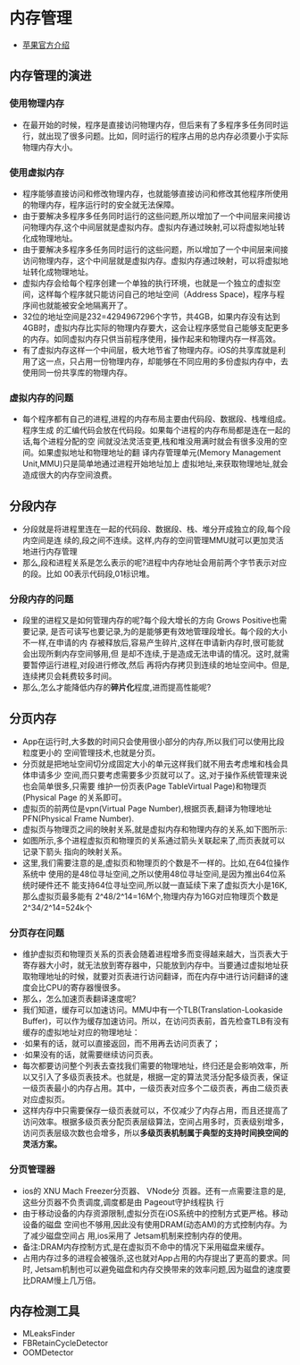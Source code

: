 # 内存管理

* [苹果官方介绍](https://developer.apple.com/videos/play/wwdc2018/416/)

## 内存管理的演进

### 使用物理内存
* 在最开始的时候，程序是直接访问物理内存，但后来有了多程序多任务同时运行，就出现了很多问题。比如，同时运行的程序占用的总内存必须要小于实际物理内存大小。

### 使用虚拟内存
* 程序能够直接访问和修改物理内存，也就能够直接访问和修改其他程序所使用的物理内存，程序运行时的安全就无法保障。
* 由于要解决多程序多任务同时运行的这些问题,所以增加了一个中间层来间接访问物理内存,这个中间层就是虚拟内存。虚拟内存通过映射,可以将虚拟地址转化成物理地址。
* 由于要解决多程序多任务同时运行的这些问题，所以增加了一个中间层来间接访问物理内存，这个中间层就是虚拟内存。虚拟内存通过映射，可以将虚拟地址转化成物理地址。
* 虚拟内存会给每个程序创建一个单独的执行环境，也就是一个独立的虚拟空间，这样每个程序就只能访问自己的地址空间（Address Space)，程序与程序间也就能被安全地隔离开了。
* 32位的地址空间是232=4294967296个字节，共4GB，如果内存没有达到4GB时，虚拟内存比实际的物理内存要大，这会让程序感觉自己能够支配更多的内存。如同虚拟内存只供当前程序使用，操作起来和物理内存一样高效。
* 有了虚拟内存这样一个中间层，极大地节省了物理内存。iOS的共享库就是利用了这一点，只占用一份物理内存，却能够在不同应用的多份虚拟内存中，去使用同一份共享库的物理内存。

### 虚拟内存的问题
* 每个程序都有自己的进程,进程的内存布局主要由代码段、数据段、栈堆组成。程序生成  的汇编代码会放在代码段。如果每个进程的内存布局都是连在一起的话,每个进程分配的空  间就没法灵活变更,栈和堆没用满时就会有很多没用的空间。如果虚拟地址和物理地址的翻  译内存管理单元(Memory Management Unit,MMU)只是简单地通过进程开始地址加上  虚拟地址,来获取物理地址,就会造成很大的内存空间浪费。

## 分段内存
* 分段就是将进程里连在一起的代码段、数据段、栈、堆分开成独立的段,每个段内空间是连  续的,段之间不连续。这样,内存的空间管理MMU就可以更加灵活地进行内存管理    
* 那么,段和进程关系是怎么表示的呢?进程中内存地址会用前两个字节表示对应的段。比如  00表示代码段,01标识堆。    

### 分段内存的问题
* 段里的进程又是如何管理内存的呢?每个段大增长的方向 Grows Positive也需要记录,  是否可读写也要记录,为的是能够更有效地管理段增长。每个段的大小不一样,在申请的内  存被释放后,容易产生碎片,这样在申请新内存时,很可能就会出现所剩内存空间够用,但  是却不连续,于是造成无法申请的情况。这时,就需要暂停运行进程,对段进行修改,然后  再将内存拷贝到连续的地址空间中。但是,连续拷贝会耗费较多时间。    
* 那么,怎么才能降低内存的**碎片化**程度,进而提高性能呢?

## 分页内存
* App在运行时,大多数的时间只会使用很小部分的内存,所以我们可以使用比段粒度更小的  空间管理技术,也就是分页。    
* 分页就是把地址空间切分成固定大小的单元这样我们就不用去考虑堆和栈会具体申请多少  空间,而只要考虑需要多少页就可以了。这,对于操作系统管理来说也会简单很多,只需要  维护一份页表(Page TableVirtual Page)和物理页(Physical Page  的关系即可。    
* 虚拟页的前两位是vpn(Virtual Page Number),根据页表,翻译为物理地址  PFN(Physical Frame Number).   
*  虚拟页与物理页之间的映射关系,就是虚拟内存和物理内存的关系,如下图所示:
*  如图所示,多个进程虚拟页和物理页的关系通过箭头关联起来了,而页表就可以记录下箭头  指向的映射关系。  
*   这里,我们需要注意的是,虚拟页和物理页的个数是不一样的。比如,在64位操作系统中  使用的是48位寻址空间,之所以使用48位寻址空间,是因为推出64位系统时硬件还不  能支持64位寻址空间,所以就一直延续下来了虚拟页大小是16K,那么虚拟页最多能有  2^48/2^14=16M个,物理内存为16G对应物理页个数是2^34/2^14=524k个

### 分页存在问题
* 维护虚拟页和物理页关系的页表会随着进程增多而变得越来越大，当页表大于寄存器大小时，就无法放到寄存器中，只能放到内存中。当要通过虚拟地址获取物理地址的时候，就要对页表进行访问翻译，而在内存中进行访问翻译的速度会比CPU的寄存器慢很多。
* 那么，怎么加速页表翻译速度呢?
* 我们知道，缓存可以加速访问。MMU中有一个TLB(Translation-Lookaside Buffer)，可以作为缓存加速访问。所以，在访问页表前，首先检查TLB有没有缓存的虚拟地址对应的物理地址：
* ·如果有的话，就可以直接返回，而不用再去访问页表了；
* ·如果没有的话，就需要继续访问页表。
* 每次都要访问整个列表去查找我们需要的物理地址，终归还是会影响效率，所以又引入了多级页表技术。也就是，根据一定的算法灵活分配多级页表，保证一级页表最小的内存占用。其中，一级页表对应多个二级页表，再由二级页表对应虚拟页。
* 这样内存中只需要保存一级页表就可以，不仅减少了内存占用，而且还提高了访问效率。根据多级页表分配页表层级算法，空间占用多时，页表级别增多，访问页表层级次数也会增多，所以**多级页表机制属于典型的支持时间换空间的灵活方案。**

### 分页管理器
* ios的 XNU Mach Freezer分页器、 VNode分  页器。还有一点需要注意的是,这些分页器不负责调度,调度都是由 Pageout守护线程执  行    
* 由于移动设备的内存资源限制,虚拟分页在iOS系统中的控制方式更严格。移动设备的磁盘  空间也不够用,因此没有使用DRAM(动态AM)的方式控制内存。为了减少磁盘空间占  用,ios采用了 Jetsam机制来控制内存的使用。  
* 备注:DRAM内存控制方式,是在虚拟页不命中的情况下采用磁盘来缓存。        
* 占用内存过多的进程会被强杀,这也就对App占用的内存提出了更高的要求。同时,  Jetsam机制也可以避免磁盘和内存交换带来的效率问题,因为磁盘的速度要比DRAM慢上几万倍。  

## 内存检测工具
* MLeaksFinder
* FBRetainCycleDetector
* OOMDetector